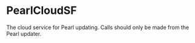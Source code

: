 # PearlCloudSF
The cloud service for Pearl updating. Calls should only be made from the Pearl updater.
